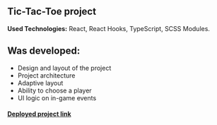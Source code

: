 ## Tic-Tac-Toe project
**Used Technologies:**  React, React Hooks, TypeScript, SCSS Modules.

## Was developed:
- Design and layout of the project
- Project architecture
- Adaptive layout
- Ability to choose a player
- UI logic on in-game events

#### [Deployed project link](https://affectionate-heisenberg-c56979.netlify.app/)
